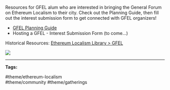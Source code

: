Resources for GFEL alum who are interested in bringing the General Forum on Ethereum Localism to their city. Check out the Planning Guide, then fill out the interest submission form to get connected with GFEL organizers!

- [GFEL Planning Guide](https://docs.google.com/document/d/11Cwsk4MaRzYysADmczofbqSRcyvtvCugc360KoDlCkc/edit?usp=sharing)
- Hosting a GFEL - Interest Submission Form (to come...)

Historical Resources:
[Ethereum Localism Library > GFEL](library/GFEL)

![](assets/gfel24-panel.jpeg)


---

**Tags:**  

#theme/ethereum-localism   
#theme/community 
#theme/gatherings 